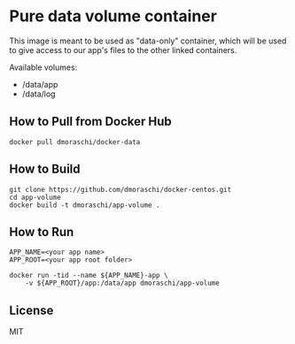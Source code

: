 # Pure data volume container

This image is meant to be used as "data-only" container,
which will be used to give access to our app's files to the other linked containers.

Available volumes:

- /data/app
- /data/log

## How to Pull from Docker Hub

    docker pull dmoraschi/docker-data

## How to Build

    git clone https://github.com/dmoraschi/docker-centos.git
    cd app-volume
    docker build -t dmoraschi/app-volume .

## How to Run

    APP_NAME=<your app name>
    APP_ROOT=<your app root folder>

    docker run -tid --name ${APP_NAME}-app \
        -v ${APP_ROOT}/app:/data/app dmoraschi/app-volume

## License

MIT